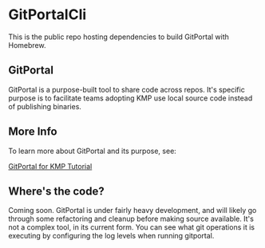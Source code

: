 # GitPortalCli

This is the public repo hosting dependencies to build GitPortal with Homebrew. 

## GitPortal

GitPortal is a purpose-built tool to share code across repos. It's specific purpose is to facilitate teams adopting KMP use local source code instead of publishing binaries.

## More Info

To learn more about GitPortal and its purpose, see:

[GitPortal for KMP Tutorial](https://touchlab.co/gitportal-for-kmp-tutorial-repo-ci-setup)

## Where's the code?

Coming soon. GitPortal is under fairly heavy development, and will likely go through some refactoring and cleanup before making source available. It's not a complex tool, in its current form. You can see what git operations it is executing by configuring the log levels when running gitportal.